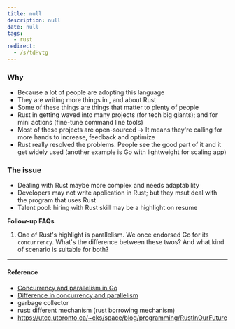 ```yaml
---
title: null
description: null
date: null
tags:
  - rust
redirect:
  - /s/tdHvtg
---
```


### Why

- Because a lot of people are adopting this language
- They are writing more things in , and about Rust
- Some of these things are things that matter to plenty of people
- Rust in getting waved into many projects (for tech big giants); and for mini actions (fine-tune command line tools)
- Most of these projects are open-sourced -> It means they're calling for more hands to increase, feedback and optimize
- Rust really resolved the problems. People see the good part of it and it get widely used (another example is Go with lightweight for scaling app)

### The issue

- Dealing with Rust maybe more complex and needs adaptability
- Developers may not write application in Rust; but they msut deal with the program that uses Rust
- Talent pool: hiring with Rust skill may be a highlight on resume

**Follow-up FAQs**

1. One of Rust's highlight is parallelism. We once endorsed Go for its `concurrency`. What's the difference between these twos? And what kind of scenario is suitable for both?

---

#### Reference

- [Concurrency and parallelism in Go](https://mayurwadekar2.medium.com/concurrency-and-parallelism-in-golang-c8327701fd94)
- [Difference in concurrency and parallelism](https://viblo.asia/p/phan-biet-khai-niem-xu-ly-concurrency-dong-thoi-va-parallelism-song-song-4P856nBO5Y3)
- garbage collector
- rust: different mechanism (rust borrowing mechanism)
- https://utcc.utoronto.ca/~cks/space/blog/programming/RustInOurFuture
